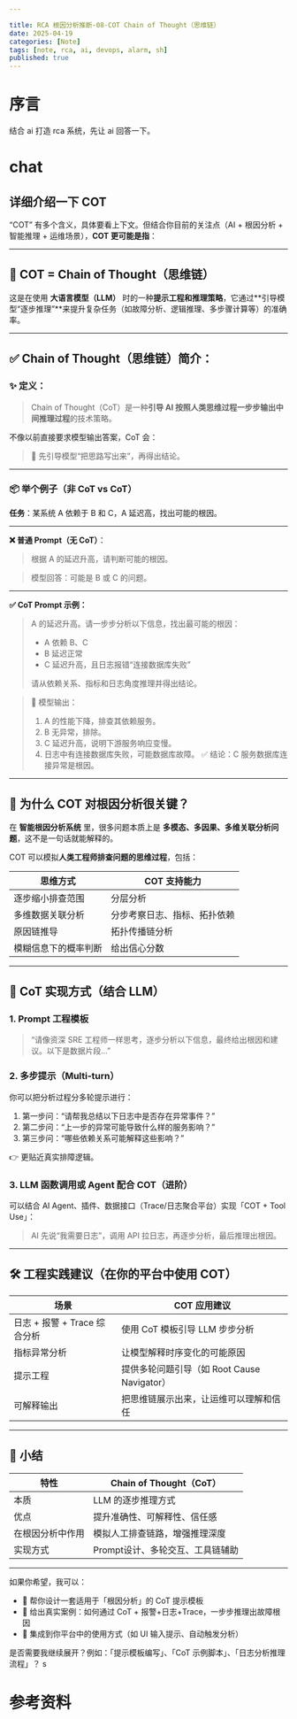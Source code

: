 ```yaml
---

title: RCA 根因分析推断-08-COT Chain of Thought（思维链） 
date: 2025-04-19
categories: [Note]
tags: [note, rca, ai, devops, alarm, sh]
published: true
---
```


# 序言

结合 ai 打造 rca 系统，先让 ai 回答一下。


# chat

## 详细介绍一下 COT

“COT” 有多个含义，具体要看上下文。但结合你目前的关注点（AI + 根因分析 + 智能推理 + 运维场景），**COT 更可能是指**：

---

## 🧠 COT = **Chain of Thought**（思维链）

这是在使用 **大语言模型（LLM）** 时的一种**提示工程和推理策略**，它通过\*\*引导模型“逐步推理”\*\*来提升复杂任务（如故障分析、逻辑推理、多步骤计算等）的准确率。

---

## ✅ Chain of Thought（思维链）简介：

### ✨ 定义：

> Chain of Thought（CoT）是一种**引导 AI 按照人类思维过程一步步输出中间推理过程**的技术策略。

不像以前直接要求模型输出答案，CoT 会：

> 💬 先引导模型“把思路写出来”，再得出结论。

---

### 📦 举个例子（非 CoT vs CoT）

**任务**：某系统 A 依赖于 B 和 C，A 延迟高，找出可能的根因。

---

**❌ 普通 Prompt（无 CoT）**：

> 根据 A 的延迟升高，请判断可能的根因。

> 模型回答：可能是 B 或 C 的问题。

---

**✅ CoT Prompt 示例：**

> A 的延迟升高。请一步步分析以下信息，找出最可能的根因：
>
> * A 依赖 B、C
> * B 延迟正常
> * C 延迟升高，且日志报错“连接数据库失败”
>
> 请从依赖关系、指标和日志角度推理并得出结论。

> 🌟 模型输出：
>
> 1. A 的性能下降，排查其依赖服务。
> 2. B 无异常，排除。
> 3. C 延迟升高，说明下游服务响应变慢。
> 4. 日志中有连接数据库失败，可能数据库故障。
>    ✅ 结论：C 服务数据库连接异常是根因。

---

## 🧩 为什么 COT 对根因分析很关键？

在 **智能根因分析系统** 里，很多问题本质上是 **多模态、多因果、多维关联分析问题**，这不是一句话就能解释的。

COT 可以模拟**人类工程师排查问题的思维过程**，包括：

| 思维方式       | COT 支持能力       |
| ---------- | -------------- |
| 逐步缩小排查范围   | 分层分析           |
| 多维数据关联分析   | 分步考察日志、指标、拓扑依赖 |
| 原因链推导      | 拓扑传播链分析        |
| 模糊信息下的概率判断 | 给出信心分数         |

---

## 🧠 CoT 实现方式（结合 LLM）

### 1. Prompt 工程模板

> “请像资深 SRE 工程师一样思考，逐步分析以下信息，最终给出根因和建议。以下是数据片段...”

### 2. 多步提示（Multi-turn）

你可以把分析过程分多轮提示进行：

1. 第一步问：“请帮我总结以下日志中是否存在异常事件？”
2. 第二步问：“上一步的异常可能导致什么样的服务影响？”
3. 第三步问：“哪些依赖关系可能解释这些影响？”

👉 更贴近真实排障逻辑。

### 3. LLM 函数调用或 Agent 配合 COT（进阶）

可以结合 AI Agent、插件、数据接口（Trace/日志聚合平台）实现「COT + Tool Use」：

> AI 先说“我需要日志”，调用 API 拉日志，再逐步分析，最后推理出根因。

---

## 🛠️ 工程实践建议（在你的平台中使用 COT）

| 场景                   | COT 应用建议                         |
| -------------------- | -------------------------------- |
| 日志 + 报警 + Trace 综合分析 | 使用 CoT 模板引导 LLM 步步分析             |
| 指标异常分析               | 让模型解释时序变化的可能原因                   |
| 提示工程                 | 提供多轮问题引导（如 Root Cause Navigator） |
| 可解释输出                | 把思维链展示出来，让运维可以理解和信任              |

---

## 📌 小结

| 特性       | Chain of Thought（CoT） |
| -------- | --------------------- |
| 本质       | LLM 的逐步推理方式           |
| 优点       | 提升准确性、可解释性、信任感        |
| 在根因分析中作用 | 模拟人工排查链路，增强推理深度       |
| 实现方式     | Prompt设计、多轮交互、工具链辅助   |

---

如果你希望，我可以：

* 🎯 帮你设计一套适用于「根因分析」的 CoT 提示模板
* 🧪 给出真实案例：如何通过 CoT + 报警+日志+Trace，一步步推理出故障根因
* 🤖 集成到你平台中的使用方式（如 UI 输入提示、自动触发分析）

是否需要我继续展开？例如：「提示模板编写」、「CoT 示例脚本」、「日志分析推理流程」？
s



# 参考资料


